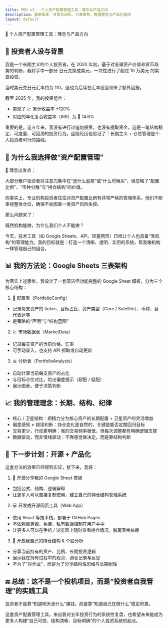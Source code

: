 ```yaml
---
title: PRD v3 · 个人资产配置管理工具：理念与产品方向
description: 最新版本：背景与动机、三表架构、管理理念与产品化路线
layout: default
---
```


📘 个人资产配置管理工具：理念与产品方向



## 👤 投资者人设与背景

我是一个长期主义的个人投资者，在 2020 年初，基于对全球资产价值和货币趋势的判断，我将手中一部分 日元兑换成美元，一次性进行了超过 10 万美元 的实盘投资。

当时美元兑日元汇率约为 110，这也为后续在汇率层面带来了额外回报。

截至 2025 年，我的投资组合：
- 实现了 📈 累计收益率 +120%
- 对应的年化复合收益率（IRR）为 🧮 14.6%

重要的是，这五年来，我没有进行过追加投资，也没有提取资金，这是一笔结构稳定、可度量、可回溯的投资行为。这段经历也验证了：长期主义 + 仓位管理是个人投资者可行的路线。



## 🎯 为什么我选择做“资产配置管理”

🧭 理念出发点：

大部分散户投资者将注意力集中在“选什么股票”或“什么时候买”，但忽略了“配置比例”、“币种分散”与“持仓结构”的价值。

而事实上，专业机构投资者往往对资产配置比例有非常严格的管理体系，他们不断审视整体仓位，确保不会因某一类资产风险失控。

那么问题来了：

既然机构能做，为什么我们个人不能做？

今天，技术工具（如 Google Sheets、API、轻量网页）已经让个人也具备“类机构”的管理能力。我的目标就是：打造一个清晰、透明、实用的系统，帮我像机构一样管理自己的组合。



## 📊 我的方法论：Google Sheets 三表架构

为落实上述思维，我设计了一套简洁但功能完整的 Google Sheet 模板，分为三个核心结构：

1) 🧾 配置表（PortfolioConfig）
- 记录每支资产的 ticker、目标占比、资产类型（Core / Satellite）、币种、替代表达等
- 是策略的“声明”与“结构蓝图”

2) 💹 市场数据表（MarketData）
- 记录每支资产的当前价格、汇率
- 可手动录入，也支持 API 抓取或自动更新

3) 📊 分析表（PortfolioAnalysis）
- 自动计算当前每支资产的占比
- 与目标仓位对比，给出偏差提示（超配 / 低配）
- 展示图表，便于决策判断



## 📈 我的管理理念：长期、结构、纪律
- 核心 / 卫星结构：把精力分为核心资产的长期配置 + 卫星资产的灵活增益
- 偏差感知 ≠ 错误判断：持仓变化是自然的，关键是能否定期回归目标
- 交易更少，行动更明确：我的交易频率极低，但每次调整都有明确逻辑支撑
- 数据驱动，而非情绪驱动：不靠感觉做决定，而是靠结构判断



## 🚀 下一步计划：开源 + 产品化

这套方法的效果已经得到实证，接下来，我将：

1) 📂 开源分享我的 Google Sheet 模板
- 包括公式、结构、逻辑解释
- 让更多人可以直接复制使用，建立自己的持仓结构管理系统

2) 💻 开发成开源网页工具（Web App）
- 使用 React 等技术栈，部署于 GitHub Pages
- 不依赖服务器、免费、私有数据控制在用户手中
- 让更多人可以在手机 / 浏览器上随时查看持仓情况，脱离表格依赖

3) 🪪 开放我自己的持仓结构 & 个股分析
- 分享当前持有的资产、比例、长期投资逻辑
- 展示我在持有过程中的观点、调仓记录与反思
- 不为了“抄作业”，而是为了分享结构性思维与长期耐性



## 🔚 总结：这不是一个投机项目，而是“投资者自我管理”的实践工具

投资者不是靠“知道明天涨什么”赚钱，而是靠“知道自己在做什么”稳定积累。

这套资产配置管理工具，来自我对五年投资行为的系统性复盘，也希望未来能成为更多人构建“自己可控、结构清晰、目标明确”的个人投资系统的起点。

